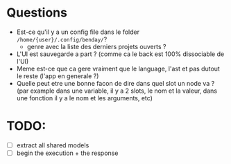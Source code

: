 # Questions

- Est-ce qu'il y a un config file dans le folder `/home/{user}/.config/benday/`?
  - genre avec la liste des derniers projets ouverts ?
- L'UI est sauvegarde a part ? (comme ca le back est 100% dissociable de l'UI)
- Meme est-ce que ca gere vraiment que le language, l'ast et pas dutout le reste (l'app en generale ?)
- Quelle peut etre une bonne facon de dire dans quel slot un node va ? (par example dans une variable, il y a 2 slots, le nom et la valeur, dans une fonction il y a le nom et les arguments, etc)

# TODO:

- [ ] extract all shared models
- [ ] begin the execution + the response
